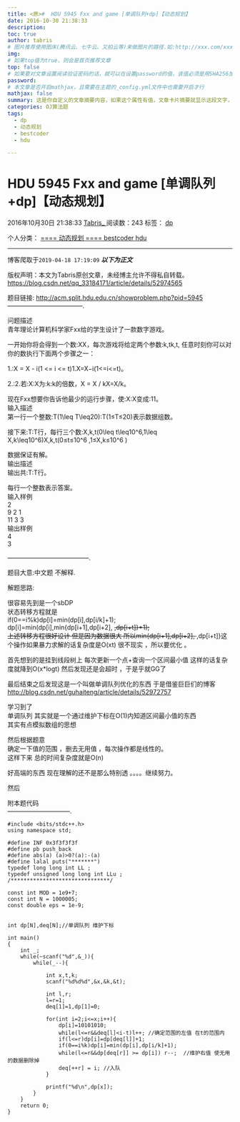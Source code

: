```yaml
---
title: <原>#  HDU 5945 Fxx and game [单调队列+dp]【动态规划】
date: 2016-10-30 21:38:33
description:
toc: true
author: tabris
# 图片推荐使用图床(腾讯云、七牛云、又拍云等)来做图片的路径.如:http://xxx.com/xxx.jpg
img: 
# 如果top值为true，则会是首页推荐文章
top: false
# 如果要对文章设置阅读验证密码的话，就可以在设置password的值，该值必须是用SHA256加密后的密码，防止被他人识破
password: 
# 本文章是否开启mathjax，且需要在主题的_config.yml文件中也需要开启才行
mathjax: false
summary: 这是你自定义的文章摘要内容，如果这个属性有值，文章卡片摘要就显示这段文字，否则程序会自动截取文章的部分内容作为摘要
categories: OJ算法题
tags:
  - dp
  - 动态规划
  - bestcoder
  - hdu

---
```





#  HDU 5945 Fxx and game [单调队列+dp]【动态规划】

2016年10月30日 21:38:33  [ Tabris_ ](https://me.csdn.net/qq_33184171) 阅读数：243
标签：  [ dp ](https://so.csdn.net/so/search/s.do?q=dp&t=blog)

个人分类：  [ ==== 动态规划 ====
](https://blog.csdn.net/qq_33184171/article/category/6362438) [ bestcoder
](https://blog.csdn.net/qq_33184171/article/category/6132246) [ hdu
](https://blog.csdn.net/qq_33184171/article/category/6117382)


--- 
 博客爬取于`2019-04-18 17:19:09`
***以下为正文***

版权声明：本文为Tabris原创文章，未经博主允许不得私自转载。
https://blog.csdn.net/qq_33184171/article/details/52974565

题目链接: [ http://acm.split.hdu.edu.cn/showproblem.php?pid=5945
](http://acm.split.hdu.edu.cn/showproblem.php?pid=5945)  
————————————.

问题描述  
青年理论计算机科学家Fxx给的学生设计了一款数字游戏。

一开始你将会得到一个数:XX，每次游戏将给定两个参数:k,tk,t, 任意时刻你可以对你的数执行下面两个步骤之一：

1.:X = X - i(1 <= i <= t)1.X=X−i(1<=i<=t)。

2.:2.若:X:X为:k:k的倍数，X = X / kX=X/k。

现在Fxx想要你告诉他最少的运行步骤，使:X:X变成:11。  
输入描述  
第一行一个整数:T(1\leq T\leq20):T(1≤T≤20)表示数据组数。

接下来:T:T行，每行三个数:X,k,t(0\leq t\leq10^6,1\leq X,k\leq10^6)X,k,t(0≤t≤10^​6​​
,1≤X,k≤10^​6​​ )

数据保证有解。  
输出描述  
输出共:T:T行。

每行一个整数表示答案。  
输入样例  
2  
9 2 1  
11 3 3  
输出样例  
4  
3

—————————————.

题目大意:中文题 不解释.

解题思路:

很容易先到是一个sbDP  
状态转移方程就是  
if(0==i%k)dp[i]=min(dp[i],dp[i/k]+1);  
dp[i]=min(dp[i],min{dp[i+1],dp[i+2], <del> ,dp[i+t]}+1);  
上述转移方程很好设计 但是因为数据很大 所以min{dp[i+1],dp[i+2], </del>
,dp[i+t]}这个操作如果暴力求解的话复杂度是O(xt) 很不现实 ，所以要优化 。

首先想到的是挂到线段树上 每次更新一个点+查询一个区间最小值 这样的话复杂度就降到O(x*logt) 然后发现还是会超时 ，于是乎就GG了

最后结束之后发现这是一个叫做单调队列优化的东西 于是借鉴巨巨们的博客 [
http://blog.csdn.net/guhaiteng/article/details/52972757
](http://blog.csdn.net/guhaiteng/article/details/52972757)

学习到了  
单调队列 其实就是一个通过维护下标在O(1)内知道区间最小值的东西  
其实有点模拟数组的思想

然后根据题意  
确定一下值的范围 ，删去无用值 ，每次操作都是线性的。  
这样下来 总的时间复杂度就是O(n)

好高端的东西 现在理解的还不是那么特别透 。。。。继续努力。

然后

附本题代码  
——————————.

    
    
    #include <bits/stdc++.h>
    using namespace std;
    
    #define INF 0x3f3f3f3f
    #define pb push_back
    #define abs(a) (a)>0?(a):-(a)
    #define lalal puts("*******")
    typedef long long int LL ;
    typedef unsigned long long int LLu ;
    /*******************************/
    
    const int MOD = 1e9+7;
    const int N = 1000005;
    const double eps = 1e-9;
    
    
    int dp[N],deq[N];//单调队列 维护下标
    
    int main()
    {
        int _;
        while(~scanf("%d",&_)){
            while(_--){
    
                int x,t,k;
                scanf("%d%d%d",&x,&k,&t);
    
                int l,r;
                l=r=1;
                deq[1]=1,dp[1]=0;
    
                for(int i=2;i<=x;i++){
                    dp[i]=10101010;
                    while(l<=r&&deq[l]<i-t)l++; //确定范围的左值 在t的范围内
                    if(l<=r)dp[i]=dp[deq[l]]+1;
                    if(0==i%k)dp[i]=min(dp[i],dp[i/k]+1);
                    while(l<=r&&dp[deq[r]] >= dp[i]) r--;  //维护右值 使无用的数据删除掉
                    deq[++r] = i; //入队
                }
    
                printf("%d\n",dp[x]);
            }
        }
        return 0;
    }

